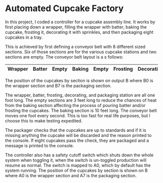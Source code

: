 # Automated Cupcake Factory

In this project, I coded a controller for a cupcake assembly line. It works by first placing down a wrapper, filling the wrapper with batter, baking the cupcake, frosting it, decorating it with sprinkles, and then packaging eight cupcakes in a tray.  

This is achieved by first defining a conveyor belt with 8 different sized sections. Six of those sections are for the various cupcake stations and two sections are empty. The conveyor belt layout is a s follows:

|Wrapper|Batter|Empty|Baking|Empty|Frosting|Decorating|Packaging|
|-------|------|-----|------|-----|--------|----------|---------|

The position of the cupcakes by section is shown on output B where B0 is the wrapper section and B7 is the packaging section.  

The wrapper, batter, frosting, decorating, and packaging station are all one foot long. The empty sections are 3 feet long to reduce the chances of heat from the baking section affecting the process of pouring batter and/or frosting the cupcakes. The baking section is 10 feet long. The conveyor belt moves one foot every second. This is too fast for real life purposes, but I choose this to make testing expedited. 

The packager checks that the cupcakes are up to standards and if it is missing anything the cupcake will be discarded and the reason printed to the console. If eight cupcakes pass the check, they are packaged and a message is printed to the console.

The controller also has a safety cutoff switch which shuts down the whole system when toggling it, when the switch is un-toggled production will resume as normal. The switch is mapped to A0, which by default has the system running. The position of the cupcakes by section is shown on B where A0 is the wrapper section and A7 is the packaging section.
